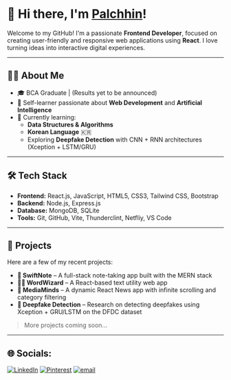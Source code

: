 # 👋 Hi there, I'm [Palchhin](https://palchhin.me)!

Welcome to my GitHub! I'm a passionate **Frontend Developer**, focused on creating user-friendly and responsive web applications using **React**. I love turning ideas into interactive digital experiences.

---

##  👩‍💻 About Me

- 🎓 BCA Graduate | (Results yet to be announced)
- 🧠 Self-learner passionate about **Web Development** and **Artificial Intelligence**
- 🌱 Currently learning:  
  - **Data Structures & Algorithms** 
  - **Korean Language** 🇰🇷  
  - Exploring **Deepfake Detection** with CNN + RNN architectures (Xception + LSTM/GRU)

---

## 🛠 Tech Stack

- **Frontend:** React.js, JavaScript, HTML5, CSS3, Tailwind CSS, Bootstrap
- **Backend:** Node.js, Express.js  
- **Database:** MongoDB, SQLite
- **Tools:** Git, GitHub, Vite, Thunderclint, Netfliy, VS Code  

---

## 🚀 Projects

Here are a few of my recent projects:

- **📝 SwiftNote** – A full-stack note-taking app built with the MERN stack  
- **🧙‍♂️ WordWizard** – A React-based text utility web app  
- **📰 MediaMinds** – A dynamic React News app with infinite scrolling and category filtering  
- **🎥 Deepfake Detection** – Research on detecting deepfakes using Xception + GRU/LSTM on the DFDC dataset

> More projects coming soon...

---
## 🌐 Socials:
[![LinkedIn](https://img.shields.io/badge/LinkedIn-%230077B5.svg?logo=linkedin&logoColor=white)](https://www.linkedin.com/in/palchhinparihar) [![Pinterest](https://img.shields.io/badge/Pinterest-%23E60023.svg?logo=Pinterest&logoColor=white)](https://in.pinterest.com/palchhinparihar/) [![email](https://img.shields.io/badge/Email-D14836?logo=gmail&logoColor=white)](mailto:palchhinparihar@gmail.com) 
